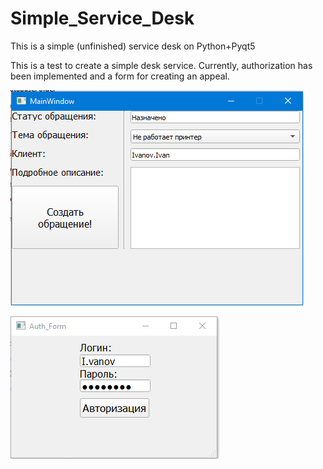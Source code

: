 # Simple_Service_Desk
This is a simple (unfinished) service desk on Python+Pyqt5

This is a test to create a simple desk service.
Currently, authorization has been implemented and a form for creating an appeal.

![Image alt](https://github.com/Sd2142/Simple_Service_Desk/blob/master/Created_inc.png)

![Image alt](https://github.com/Sd2142/Simple_Service_Desk/blob/master/auth.png)
